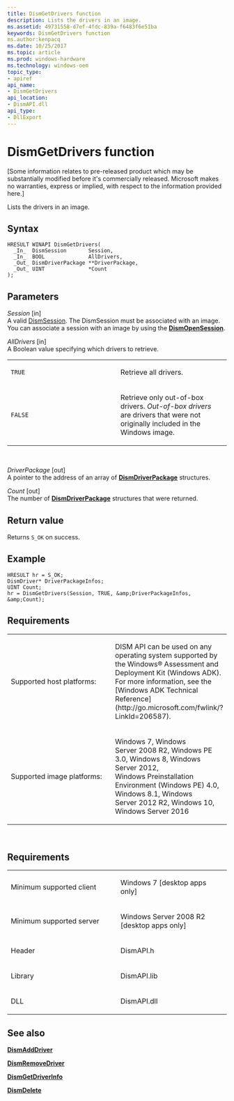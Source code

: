 ```yaml
---
title: DismGetDrivers function
description: Lists the drivers in an image.
ms.assetid: 49731558-d7ef-4fdc-839a-f6483f6e51ba
keywords: DismGetDrivers function
ms.author:kenpacq
ms.date: 10/25/2017
ms.topic: article
ms.prod: windows-hardware
ms.technology: windows-oem
topic_type: 
- apiref
api_name: 
- DismGetDrivers
api_location: 
- DismAPI.dll
api_type: 
- DllExport
---
```


# DismGetDrivers function


\[Some information relates to pre-released product which may be substantially modified before it's commercially released. Microsoft makes no warranties, express or implied, with respect to the information provided here.\]

Lists the drivers in an image.

Syntax
---

```
HRESULT WINAPI DismGetDrivers(
  _In_  DismSession       Session,
  _In_  BOOL              AllDrivers,
  _Out_ DismDriverPackage **DriverPackage,
  _Out_ UINT              *Count
);
```

Parameters
-------

*Session* \[in\]  
A valid [DismSession](dismsession.md). The DismSession must be associated with an image. You can associate a session with an image by using the [**DismOpenSession**](dismopensession-function.md).

*AllDrivers* \[in\]  
A Boolean value specifying which drivers to retrieve.

<table>
<colgroup>
<col width="50%" />
<col width="50%" />
</colgroup>
<tbody>
<tr class="odd">
<td><p><code>TRUE</code></p></td>
<td><p>Retrieve all drivers.</p></td>
</tr>
<tr class="even">
<td><p><code>FALSE</code></p></td>
<td><p>Retrieve only out-of-box drivers. <em>Out-of-box drivers</em> are drivers that were not originally included in the Windows image.</p></td>
</tr>
</tbody>
</table>

 

*DriverPackage* \[out\]  
A pointer to the address of an array of [**DismDriverPackage**](dismdriverpackage-structure.md) structures.

*Count* \[out\]  
The number of [**DismDriverPackage**](dismdriverpackage-structure.md) structures that were returned.

Return value
---------

Returns `S_OK` on success.

## <span id="Example"></span><span id="example"></span><span id="EXAMPLE"></span>Example


```
HRESULT hr = S_OK;
DismDriver* DriverPackageInfos;
UINT Count;
hr = DismGetDrivers(Session, TRUE, &amp;DriverPackageInfos, &amp;Count);
```

## <span id="Requirements"></span><span id="requirements"></span><span id="REQUIREMENTS"></span>Requirements


<table>
<colgroup>
<col width="50%" />
<col width="50%" />
</colgroup>
<tbody>
<tr class="odd">
<td><p>Supported host platforms:</p></td>
<td><p>DISM API can be used on any operating system supported by the Windows® Assessment and Deployment Kit (Windows ADK). For more information, see the [Windows ADK Technical Reference](http://go.microsoft.com/fwlink/?LinkId=206587).</p></td>
</tr>
<tr class="even">
<td><p>Supported image platforms:</p></td>
<td><p>Windows 7, Windows Server 2008 R2, Windows PE 3.0, Windows 8, Windows Server 2012, Windows Preinstallation Environment (Windows PE) 4.0, Windows 8.1, Windows Server 2012 R2, Windows 10, Windows Server 2016</p></td>
</tr>
</tbody>
</table>

 

Requirements
---------

<table>
<colgroup>
<col width="50%" />
<col width="50%" />
</colgroup>
<tbody>
<tr class="odd">
<td><p>Minimum supported client</p></td>
<td><p>Windows 7 [desktop apps only]</p></td>
</tr>
<tr class="even">
<td><p>Minimum supported server</p></td>
<td><p>Windows Server 2008 R2 [desktop apps only]</p></td>
</tr>
<tr class="odd">
<td><p>Header</p></td>
<td>DismAPI.h</td>
</tr>
<tr class="even">
<td><p>Library</p></td>
<td>DismAPI.lib</td>
</tr>
<tr class="odd">
<td><p>DLL</p></td>
<td>DismAPI.dll</td>
</tr>
</tbody>
</table>

## <span id="see_also"></span>See also


[**DismAddDriver**](dismadddriver-function.md)

[**DismRemoveDriver**](dismremovedriver-function.md)

[**DismGetDriverInfo**](dismgetdriverinfo-function.md)

[**DismDelete**](dismdelete-function.md)

 

 




